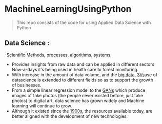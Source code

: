 # MachineLearningUsingPython

> This repo consists of the code for using Applied Data Science with Python
## Data Science : 
-Scientific Methods, processes, algorithms, systems.
- Provides insights from raw data and can be applied in different sectors. Now-a-days it's being used in health care to forest monitoring.
- With increase in the amount of data volume, and the [big data](https://www.forbes.com/sites/forbestechcouncil/2021/08/23/how-big-data-empowers-organizations-to-work-smarter-not-harder/?sh=69d18455532f), [3Vs](https://blogs.oracle.com/health-sciences/post/the-three-vx27s-of-big-data-volume-velocity-and-variety)use of datascience is extended to different fields so as to support the growth of businesses.
- From a simple linear regression model to the [GANs](https://www.techscience.com/jihpp/v2n2/40538) which produce images of fake photos (the people never existed before, just fake photos) to digital art, data science has grown widely and Machine learning will continue to grow.
- Although it existed since the [1900s](https://www.google.com/url?sa=t&rct=j&q=&esrc=s&source=web&cd=&cad=rja&uact=8&ved=2ahUKEwihlYLHoKj4AhU8wAIHHRIBAegQFnoECEcQAQ&url=https%3A%2F%2Fwww.forbes.com%2Fsites%2Fbernardmarr%2F2016%2F02%2F19%2Fa-short-history-of-machine-learning-every-manager-should-read%2F&usg=AOvVaw1-2ZMox4W5-747Gm1TS4Vg), the resources available today, are better aligned with the development of new technologies.


